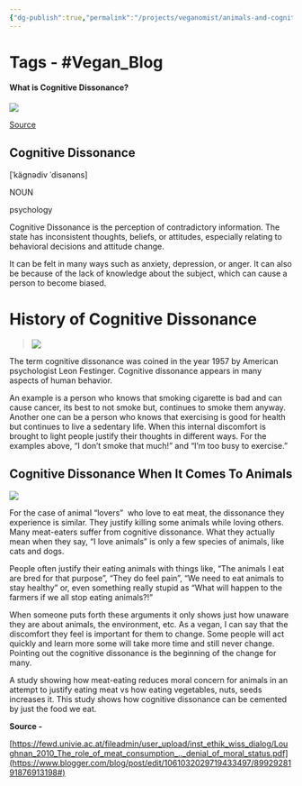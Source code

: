 ```yaml
---
{"dg-publish":true,"permalink":"/projects/veganomist/animals-and-cognitive-dissonance/","dgPassFrontmatter":true,"noteIcon":"3","created":"2023-11-14T21:08:36.885+05:30","updated":"2024-02-26T02:52:10.682+05:30"}
---
```


# **Tags** - #Vegan_Blog

####  **What is Cognitive Dissonance?**

[![](https://1.bp.blogspot.com/-NGmUx9DbiUU/YNXo-SeFWWI/AAAAAAAAjow/3LtfOumuzf82kZXsWa1VegbOyZkQu-4WwCLcBGAsYHQ/w640-h360/Copy%2Bof%2BCopy%2Bof%2BBlogging%2BTips%2BLinkedIn%2BPost%2BHeader-min.jpg)](https://www.blogger.com/blog/post/edit/1061032029719433497/8992928191876913198#)

  

  

[Source](https://www.blogger.com/blog/post/edit/1061032029719433497/8992928191876913198#)

## Cognitive Dissonance

[ˈkäɡnədiv ˈdisənəns]

NOUN

psychology

  

Cognitive Dissonance is the perception of contradictory information. The state has inconsistent thoughts, beliefs, or attitudes, especially relating to behavioral decisions and attitude change.

  

It can be felt in many ways such as anxiety, depression, or anger. It can also be because of the lack of knowledge about the subject, which can cause a person to become biased.

  

# History of Cognitive Dissonance

  

> ![](https://lh6.googleusercontent.com/02FZTz3Y31zMqOj7jdfIme8z25AjQSmzvb1Ksvwn1E-I2a8HXFBNOeoO6OIJewYBxbIzfpHVTc_CK7GsWp2VvjyL6lYe62mL4zDIeISdXVuJgjsz9oZ-qIl2JThEgJNkuomDWaBk)

The term cognitive dissonance was coined in the year 1957 by American psychologist Leon Festinger. Cognitive dissonance appears in many aspects of human behavior.

  

An example is a person who knows that smoking cigarette is bad and can cause cancer, its best to not smoke but, continues to smoke them anyway. Another one can be a person who knows that exercising is good for health but continues to live a sedentary life. When this internal discomfort is brought to light people justify their thoughts in different ways. For the examples above, “I don’t smoke that much!” and “I’m too busy to exercise.”

  

## Cognitive Dissonance When It Comes To Animals

  
  

[![](https://lh6.googleusercontent.com/B4zabbhcRBqUYhJTe_pDbaO72dmSpR0aeg6K1lEzRWFt3CZAYYYzbEhUGRefIg6lNE_tB62Lmc3FMzmTFhfLans3qx5-qTTzpz1fJEyA4R24-YVrnyUFVeMRmStsScMtv-5KbTjk)](https://www.blogger.com/blog/post/edit/1061032029719433497/8992928191876913198#)

  
  
  

For the case of animal “lovers”  who love to eat meat, the dissonance they experience is similar. They justify killing some animals while loving others. Many meat-eaters suffer from cognitive dissonance. What they actually mean when they say, “I love animals” is only a few species of animals, like cats and dogs.

  

People often justify their eating animals with things like, “The animals I eat are bred for that purpose”, “They do feel pain”, “We need to eat animals to stay healthy” or, even something really stupid as “What will happen to the farmers if we all stop eating animals?!”

  

When someone puts forth these arguments it only shows just how unaware they are about animals, the environment, etc. As a vegan, I can say that the discomfort they feel is important for them to change. Some people will act quickly and learn more some will take more time and still never change. Pointing out the cognitive dissonance is the beginning of the change for many.

  

A study showing how meat-eating reduces moral concern for animals in an attempt to justify eating meat vs how eating vegetables, nuts, seeds increases it. This study shows how cognitive dissonance can be cemented by just the food we eat.

  

  

**Source -**

[https://fewd.univie.ac.at/fileadmin/user_upload/inst_ethik_wiss_dialog/Loughnan_2010_The_role_of_meat_consumption_.._denial_of_moral_status.pdf](https://www.blogger.com/blog/post/edit/1061032029719433497/8992928191876913198#)